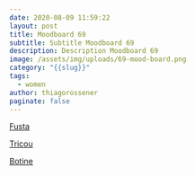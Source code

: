 ```yaml
---
date: 2020-08-09 11:59:22
layout: post
title: Moodboard 69
subtitle: Subtitle Moodboard 69
description: Description Moodboard 69
image: /assets/img/uploads/69-mood-board.png
category: "{{slug}}"
tags:
  - women
author: thiagorossener
paginate: false
---
```

[Fusta](http://bit.do/fHnpu)

[Tricou](http://bit.do/fHnpx)

[Botine](http://bit.do/fHnpz)